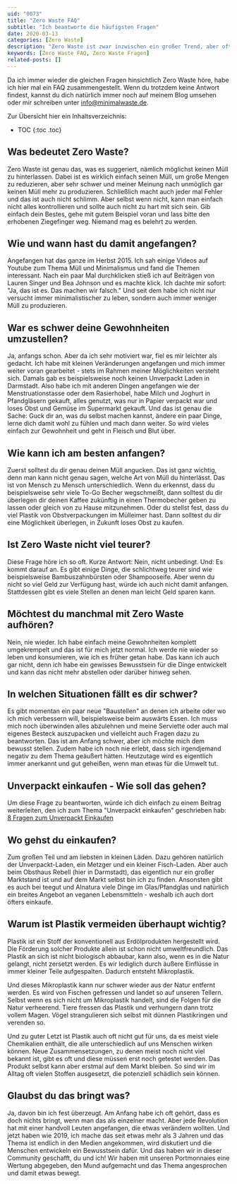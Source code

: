 ```yaml
---
uid: "0073"
title: "Zero Waste FAQ"
subtitle: "Ich beantworte die häufigsten Fragen"
date: 2020-03-13
categories: [Zero Waste]
description: "Zero Waste ist zwar inzwischen ein großer Trend, aber oft ist trotzdem nicht alles klar. Ich beantworte die häufigsten Fragen."
keywords: [Zero Waste FAQ, Zero Waste Fragen]
related-posts: []
---
```

Da ich immer wieder die gleichen Fragen hinsichtlich Zero Waste höre, habe ich hier mal ein FAQ
zusammengestellt. Wenn du trotzdem keine Antwort findest, kannst du dich natürlich immer noch
auf meinem Blog umsehen oder mir schreiben unter [info@minimalwaste.de](mailto:info@minimalwaste.de "schreibe eine Email and info@minimalwaste.de").

Zur Übersicht hier ein Inhaltsverzeichnis:
* TOC
{:toc .toc}

## Was bedeutet Zero Waste?
Zero Waste ist genau das, was es suggeriert, nämlich möglichst keinen Müll zu hinterlassen. Dabei ist es wirklich einfach seinen Müll, um große Mengen zu reduzieren, aber sehr schwer und meiner Meinung nach unmöglich gar keinen Müll mehr zu produzieren. Schließlich macht auch jeder mal Fehler und das ist auch nicht schlimm. Aber selbst wenn nicht, kann man einfach nicht alles kontrollieren und sollte auch nicht zu hart mit sich sein. Gib einfach dein Bestes, gehe mit gutem Beispiel voran und lass bitte den erhobenen Ziegefinger weg. Niemand mag es belehrt zu werden.

## Wie und wann hast du damit angefangen?
Angefangen hat das ganze im Herbst 2015. Ich sah einige Videos auf Youtube zum Thema Müll und Minimalismus und fand die Themen interessant. Nach ein paar Mal durchklicken stieß ich auf Beiträgen von Lauren Singer und Bea Johnson und es machte klick. Ich dachte mir sofort: "Ja, das ist es. Das machen wir falsch." Und seit dem habe ich nicht nur versucht immer minimalistischer zu leben, sondern auch immer weniger Müll zu produzieren.

## War es schwer deine Gewohnheiten umzustellen?
Ja, anfangs schon. Aber da ich sehr motiviert war, fiel es mir leichter als gedacht. Ich habe mit kleinen Veränderungen angefangen und mich immer weiter voran gearbeitet - stets im Rahmen meiner Möglichkeiten versteht sich. Damals gab es beispielsweise noch keinen Unverpackt Laden in Darmstadt. Also habe ich mit anderen Dingen angefangen wie der Menstruationstasse oder dem Rasierhobel, habe Milch und Joghurt in Pfandgläsern gekauft, alles genutzt, was nur in Papier verpackt war und loses Obst und Gemüse im Supermarkt gekauft. Und das ist genau die Sache: Guck dir an, was du selbst machen kannst, ändere ein paar Dinge, lerne dich damit wohl zu fühlen und mach dann weiter. So wird vieles einfach zur Gewohnheit und geht in Fleisch und Blut über.

## Wie kann ich am besten anfangen?
Zuerst solltest du dir genau deinen Müll angucken. Das ist ganz wichtig, denn man kann nicht genau sagen, welche Art von Müll du hinterlässt. Das ist von Mensch zu Mensch unterschiedlich.
Wenn du erkennst, dass du beispielsweise sehr viele To-Go Becher wegschmeißt, dann solltest du dir überlegen dir deinen Kaffee zukünftig in einen Thermobecher geben zu lassen oder gleich von zu Hause mitzunehmen. Oder du stellst fest, dass du viel Plastik von Obstverpackungen im Mülleimer hast. Dann solltest du dir eine Möglichkeit überlegen, in Zukunft loses Obst zu kaufen.

## Ist Zero Waste nicht viel teurer?
Diese Frage höre ich so oft. Kurze Antwort: Nein, nicht unbedingt. Und: Es kommt darauf an. Es gibt einige Dinge, die schlichtweg teurer sind wie beispielsweise Bambuszahnbürsten oder Shampooseife. Aber wenn du nicht so viel Geld zur Verfügung hast, würde ich auch nicht damit anfangen. Stattdessen gibt es viele Stellen an denen man leicht Geld sparen kann.

## Möchtest du manchmal mit Zero Waste aufhören?
Nein, nie wieder. Ich habe einfach meine Gewohnheiten komplett umgekrempelt und das ist für mich jetzt normal. Ich werde nie wieder so leben und konsumieren, wie ich es früher getan habe. Das kann ich auch gar nicht, denn ich habe ein gewisses Bewusstsein für die Dinge entwickelt und kann das nicht mehr abstellen oder darüber hinweg sehen.

## In welchen Situationen fällt es dir schwer?
Es gibt momentan ein paar neue "Baustellen" an denen ich arbeite oder wo ich mich verbessern will, beispielsweise beim auswärts Essen. Ich muss mich noch überwinden alles abzulehnen und meine Serviette oder auch mal eigenes Besteck auszupacken und vielleicht auch Fragen dazu zu beantworten. Das ist am Anfang schwer, aber ich möchte mich dem bewusst stellen. Zudem habe ich noch nie erlebt, dass sich irgendjemand negativ zu dem Thema geäußert hätten. Heutzutage wird es eigentlich immer anerkannt und gut geheißen, wenn man etwas für die Umwelt tut.

## Unverpackt einkaufen - Wie soll das gehen?
Um diese Frage zu beantworten, würde ich dich einfach zu einem Beitrag weiterleiten, den ich zum Thema "Unverpackt einkaufen" geschrieben hab: [8 Fragen zum Unverpackt Einkaufen](/blog/8-fragen-zum-unverpackt-einkaufen/)

## Wo gehst du einkaufen?
Zum großen Teil und am liebsten in kleinen Läden. Dazu gehören natürlich der Unverpackt-Laden, ein Metzger und ein kleiner Fisch-Laden. Aber auch beim Obsthaus Rebell (hier in Darmstadt), das eigentlich nur ein großer Marktstand ist und auf dem Markt selbst bin ich zu finden. Ansonsten gibt es auch bei teegut und Alnatura viele Dinge im Glas/Pfandglas und natürlich ein breites Angebot an veganen Lebensmitteln - weshalb ich auch dort öfters einkaufe.

## Warum ist Plastik vermeiden überhaupt wichtig?
Plastik ist ein Stoff der konventionell aus Erdölprodukten hergestellt wird. Die Förderung solcher Produkte allein ist schon nicht umweltfreundlich. Das Plastik an sich ist nicht biologisch abbaubar, kann also, wenn es in die Natur gelangt, nicht zersetzt werden. Es wir lediglich durch äußere Einflüsse in immer kleiner Teile aufgespalten. Dadurch entsteht Mikroplastik.

Und dieses Mikroplastik kann nur schwer wieder aus der Natur entfernt werden. Es wird von Fischen gefressen und landet so auf unseren Tellern.  Selbst wenn es sich nicht um Mikroplastik handelt, sind die Folgen für die Natur verheerend. Tiere fressen das Plastik und verhungern dann trotz vollem Magen. Vögel strangulieren sich selbst mit dünnen Plastikringen und verenden so.  

Und zu guter Letzt ist Plastik auch oft nicht gut für uns, da es meist viele Chemikalien enthält, die alle unterschiedlich auf uns Menschen wirken können. Neue Zusammensetzungen, zu denen meist noch nicht viel bekannt ist, gibt es oft und diese müssen erst noch getestet werden. Das Produkt selbst kann aber erstmal auf dem Markt bleiben. So sind wir im Alltag oft vielen Stoffen ausgesetzt, die potenziell schädlich sein können.

## Glaubst du das bringt was?
Ja, davon bin ich fest überzeugt. Am Anfang habe ich oft gehört, dass es doch nichts bringt, wenn man das als einzelner macht. Aber jede Revolution hat mit einer handvoll Leuten angefangen, die etwas verändern wollten. Und jetzt haben wie 2019, ich mache das seit etwas mehr als 3 Jahren und das Thema ist endlich in den Medien angekommen, wird diskutiert und die Menschen entwickeln ein Bewusstsein dafür. Und das haben wir in dieser Community geschafft, du und ich! Wir haben mit unseren Portmonnaies eine Wertung abgegeben, den Mund aufgemacht und das Thema angesprochen und damit etwas bewegt.
